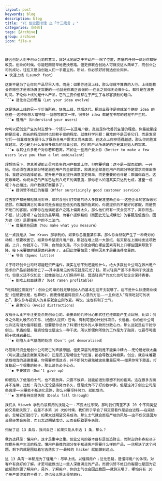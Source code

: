```yaml
---
layout: post
keywords: blog
description: blog
title: "YC 创业图书馆 之「十三箴言 」"
categories: [经验]
tags: [Archive]
group: archive
icon: file-o
---
```




```◾ 好好挑选创业同伴（Pick good cofounders）

联合创始人对于创业公司的意义，就好比地段之于不动产——除了位置，房屋的任何一部分你都好改变。创业的时候，你能轻而易举地更换思路，但更换联合创始人可就没这么简单了，而创业公司的成功，往往又是由创始人们一手建立的。所以，你必须好好挑选创业同伴。
◾ 快速上线（Launch fast）

这倒不是为了让你的产品尽早入市，而是：如果你还没上线，那么你就不算真的入行。上线能教会你哪些才是市场真正需要的——也就是你真正该做的——在此之前你无论做什么，都只是在浪费时间。不论你上线的是什么产品，它的主要价值都在于产生了与顾客接触的理由。
```◾ 进化自己的思路（Let your idea evolve）

这是快速上线的另一半价值所在。快快上线，然后迭代。把创业看作是完成某个绝妙 idea 的途径——这种思想大错特错——就想写散文一样，很多好 idea 都是在书写的过程中产生的。
```◾ 懂用户（Understand your users）

你可以把创业产生的财富想作一个矩形——长是用户数，宽则是你改善其生活的程度。你最能掌控的是后者，而长的程度同时也仰赖于宽的程度。就像科学问题：最难的不是回答它们，而是发现它们——创业难在发掘什么才既符合用户需求又尚未面世。在这点上你参悟得越透，那么你的胜算就越高。这也是为什么有很多成功的创业公司，它们的产品所满足的正是其创始人的需求。
```◾ 与其让许多用户对你若即若离，不如让一些用户爱上你（Better to make a few users love you than a lot ambivalent）

理想情况下，你总希望能让尽可能多的用户都爱上你，但你要明白：这不是一蹴而就的。一开始，你必须在满足部分特定潜在用户的全部需求，和满足全部潜在用户的部分特定需求间做出抉择。我建议你选择前者。提升用户数比提升满意度更简单，而更重要的也许是：欺骗你自己，这更艰难吧。你说自己的产品已达到八成五的满意度，那你怎么知道其实只达到七成，甚至一成呢？与此相比，用户数就好衡量多了。
```◾ 提供赞不绝口的客服（Offer surprisingly good customer service）

过去客户都是被粗暴地对待，那时与他们打交道的绝大多数是准垄断企业——这些企业的客服恶劣透顶。你踌躇满志的事业可是会被这些低劣的客服所拖累的。你要提供的不是好的客服，而是赞不绝口的客服。如果你在给满足客户之路上偏离太久，那么他们终有一天会受不了，离你而去。不信，试试看呗？在创业的最早期，为客户提供精细（而因此无法规模化）的客服是值当的，因为这（也）是更懂用户的不二法门。
```◾ 度量某些因素（You make what you measure）

这一点我是从 Joe Kraus 那学到的。如果你总度量某件事，那么你自然就产生了一种奇妙的动机：想要改善它。如果你希望提升用户数，那就在墙上贴一大张纸，每天都在上面标出这项数据。上升，你就开心，下降，自然会失落。不久你就会明白哪些因素有利上升哪些因素导致下降，接下来要做的就是趋利避害了。正因此你要慎思：哪些因素才是最值得度量的。
```◾ 节俭（Spend little）

关于呼吁创业公司尽可能轻资产运作，我实在想不到还能说什么。绝大多数创业公司在做出用户渴求的产品前就都消亡了——其中最常见的情况就是花光了钱。所以轻资产差不多等同于快速迭代，但意义还不仅如此：就像运动让人们保持年轻，营造轻资产的文化也可助企业保持青春。
```◾ 能吃上拉面就得了（Get ramen profitable）

“吃得起拉面就行”：创业公司赚的钱足够创始人的基本生活开支就够了。这不是什么快捷商业模型（但硬要说是，也算吧），而更像是赢得投资人心意的方法——一旦你进入“有面吃就可的状态”，那么你与投资人的关系就会立刻改变。再说，这也有利于士气。
```◾ 避免分心（Avoid distractions）

没有什么比不专注更能杀死创业公司。最要命的几种分心形式往往还都能产生点回报，比如：创业之外朝九晚五的工作、（给别人提供）咨询、有利可图的计划外项目。长远看，你的创业公司也许还有潜力值得挖掘，但要是你总为了料理计划外的人事物而分散心力，那么这就是在干扰你创业。矛盾的是，融资恰恰也是这么一种干扰，所以即便你所做的工作是为了融资，也要尽可能把干扰减到最低。
```◾ 别陷入士气低落的处境（Don’t get demoralised）

尽管耗尽资金是创业公司死亡的直接原因，但更深层的原因则是不能集中精力——无论是老板太蠢（可以通过建言献策来弥补）还是员工聪明但士气低落，都会导致这种后果。创业，就意味着要承载相当的道德重量。你需要参悟这点，并不断努力避免被这些重量压垮——如果你弯下膝盖，打算抬起一个很重的箱子，那么请务必小心点。
```◾ 不要放弃（Don’t give up）

即便陷入了低落的士气，也不要放弃。只要不放弃，就能前进到意想不到的距离。这在很多方面并不准确，比如：有的人无论坚持努力多久，愣是成为不了好的数学家。但是这对于创业公司是条真理——只要能不断进化思路，那么只要坚持努力，就能成功。
```◾ 怎样看待交易失败（Deals fall through）

我们从 Viaweb 学到的最有用的技能之一：不要太过乐观。那时我们有差不多 20 个不同类型的交易都失败了，在差不多第 10 次的时候，我们终于学会了将交易看作是后台进程——在完结前，忽略它们就行了。如果太过期望交易成功，那么士气就会面临严峻的风险——这不仅仅是因为交易经常会失败，而且太过期望成功，反而会招致更多失败。

归纳了这 13 条后，我问自己：如果只能从中选 1 条，那么？

我的选择是：懂用户。这才是重中之重。创业公司的基本目标是创造财富，而财富的多寡取决于你提升用户生活的程度。懂用户最难的部分在于知道客户需要什么样的产品，一旦解决了这个问题，剩下的就是围绕着它去落实了——最棒的 hacker 就能做到这点。

这 13 条有一半都是为了懂用户：尽早上线，以懂得用户；进化思路，是懂得用户的体现。对客户有良好的了解，才更可能做出让一些人深度满足的产品，而提供赞不绝口的客服也是因为它能帮助你更了解用户。另外，了解用户，你的士气也会因此稳固——就算天塌了，哪怕只有 10 个用户爱你爱的不得了，你也会无惧无畏地前行。



